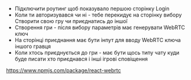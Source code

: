- Підключити роутинг щоб показувало першою сторінку Login
- Коли ти авторизувався чи ні - тебе перекидує на сторінку вибору Створити свою гру чи приєднатись до іншої
- Створення гри - після вибору параметрів має генерувати WebRTC ключ
- На сторінці приєднання має бути інпут для вводу WebRTC ключа іншого гравця
- Коли хтось приєднується до гри - має бути щось типу чату куди буде писати хто приєднався і інші ігрові сповіщення

https://www.npmjs.com/package/react-webrtc
